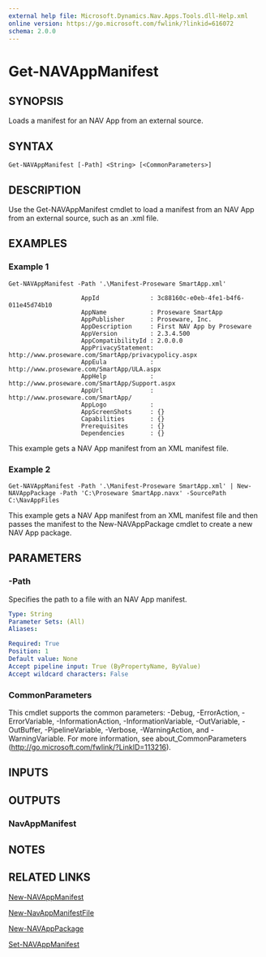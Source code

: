 ```yaml
---
external help file: Microsoft.Dynamics.Nav.Apps.Tools.dll-Help.xml
online version: https://go.microsoft.com/fwlink/?linkid=616072
schema: 2.0.0
---
```


# Get-NAVAppManifest

## SYNOPSIS
Loads a manifest for an NAV App from an external source.

## SYNTAX

```
Get-NAVAppManifest [-Path] <String> [<CommonParameters>]
```

## DESCRIPTION
Use the Get-NAVAppManifest cmdlet to load a manifest from an NAV App from an external source, such as an .xml file.

## EXAMPLES

### Example 1
```
Get-NAVAppManifest -Path '.\Manifest-Proseware SmartApp.xml'

                    AppId              : 3c88160c-e0eb-4fe1-b4f6-011e45d74b10
                    AppName            : Proseware SmartApp
                    AppPublisher       : Proseware, Inc.
                    AppDescription     : First NAV App by Proseware
                    AppVersion         : 2.3.4.500
                    AppCompatibilityId : 2.0.0.0
                    AppPrivacyStatement: http://www.proseware.com/SmartApp/privacypolicy.aspx
                    AppEula            : http://www.proseware.com/SmartApp/ULA.aspx
                    AppHelp            : http://www.proseware.com/SmartApp/Support.aspx
                    AppUrl             : http://www.proseware.com/SmartApp/
                    AppLogo            :
                    AppScreenShots     : {}
                    Capabilities       : {}
                    Prerequisites      : {}
                    Dependencies       : {}
```

This example gets a NAV App manifest from an XML manifest file.

### Example 2
```
Get-NAVAppManifest -Path '.\Manifest-Proseware SmartApp.xml' | New-NAVAppPackage -Path 'C:\Proseware SmartApp.navx' -SourcePath C:\NavAppFiles
```

This example gets a NAV App manifest from an XML manifest file and then passes the manifest to the New-NAVAppPackage cmdlet to create a new NAV App package.

## PARAMETERS

### -Path
Specifies the path to a file with an NAV App manifest.

```yaml
Type: String
Parameter Sets: (All)
Aliases: 

Required: True
Position: 1
Default value: None
Accept pipeline input: True (ByPropertyName, ByValue)
Accept wildcard characters: False
```

### CommonParameters
This cmdlet supports the common parameters: -Debug, -ErrorAction, -ErrorVariable, -InformationAction, -InformationVariable, -OutVariable, -OutBuffer, -PipelineVariable, -Verbose, -WarningAction, and -WarningVariable. For more information, see about_CommonParameters (http://go.microsoft.com/fwlink/?LinkID=113216).

## INPUTS

## OUTPUTS

### NavAppManifest

## NOTES

## RELATED LINKS

[New-NAVAppManifest](New-NAVAppManifest.md)

[New-NavAppManifestFile](New-NavAppManifestFile.md)

[New-NAVAppPackage](New-NAVAppPackage.md)

[Set-NAVAppManifest](Set-NAVAppManifest.md)
